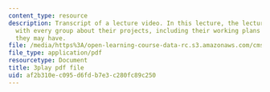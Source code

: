 ```yaml
---
content_type: resource
description: Transcript of a lecture video. In this lecture, the lecturers discuss
  with every group about their projects, including their working plans and issues
  they may have.
file: /media/https%3A/open-learning-course-data-rc.s3.amazonaws.com/cms-611j-creating-video-games-fall-2014/af2b310ec095d6fdb7e3c280fc89c250_SODYb6YPPLk.pdf
file_type: application/pdf
resourcetype: Document
title: 3play pdf file
uid: af2b310e-c095-d6fd-b7e3-c280fc89c250
---
```

